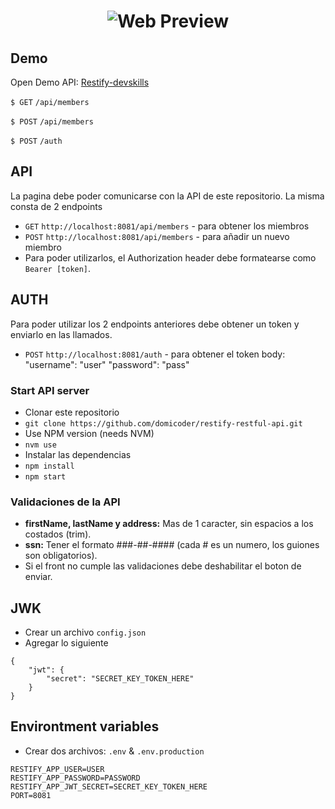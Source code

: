<h1 align="center">
<img src="https://img001.prntscr.com/file/img001/KE3MGpe3Q06D0p71rFFupw.jpeg" alt="Web Preview" />
</h1>

## Demo

Open Demo API: [Restify-devskills](https://restify-devskills.herokuapp.com/)

`$ GET` `/api/members`

`$ POST` `/api/members`

`$ POST` `/auth`

## API

La pagina debe poder comunicarse con la API de este repositorio. La misma consta de 2 endpoints

-   `GET` `http://localhost:8081/api/members` - para obtener los miembros
-   `POST` `http://localhost:8081/api/members` - para añadir un nuevo miembro
-   Para poder utilizarlos, el Authorization header debe formatearse como `Bearer [token]`.

## AUTH

Para poder utilizar los 2 endpoints anteriores debe obtener un token y enviarlo en las llamados.

-   `POST` `http://localhost:8081/auth` - para obtener el token
    body:
    "username": "user"
    "password": "pass"

### Start API server

-   Clonar este repositorio
-   `git clone https://github.com/domicoder/restify-restful-api.git`
-   Use NPM version (needs NVM)
-   `nvm use`
-   Instalar las dependencias
-   `npm install`
-   `npm start`

### Validaciones de la API

-   **firstName, lastName y address:** Mas de 1 caracter, sin espacios a los costados (trim).
-   **ssn:** Tener el formato ###-##-#### (cada # es un numero, los guiones son obligatorios).
-   Si el front no cumple las validaciones debe deshabilitar el boton de enviar.

## JWK

-   Crear un archivo `config.json`
-   Agregar lo siguiente

```
{
    "jwt": {
        "secret": "SECRET_KEY_TOKEN_HERE"
    }
}
```

## Environtment variables

-   Crear dos archivos: `.env` & `.env.production`

```
RESTIFY_APP_USER=USER
RESTIFY_APP_PASSWORD=PASSWORD
RESTIFY_APP_JWT_SECRET=SECRET_KEY_TOKEN_HERE
PORT=8081
```
